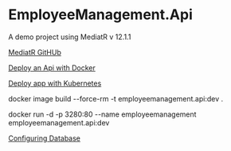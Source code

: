 # EmployeeManagement.Api

A demo project using MediatR v 12.1.1

[MediatR GitHUb](https://github.com/jbogard/MediatR)

[Deploy an Api with Docker](https://www.youtube.com/watch?v=f0lMGPB10bM)

[Deploy app with Kubernetes](https://learn.microsoft.com/en-us/dotnet/architecture/containerized-lifecycle/design-develop-containerized-apps/build-aspnet-core-applications-linux-containers-aks-kubernetes)

docker image build --force-rm -t employeemanagement.api:dev .

docker run -d -p 3280:80 --name employeemanagement employeemanagement.api:dev

[Configuring Database](https://dev.azure.com/mickfarrow/My%20Space/_wiki/wikis/My-Space.wiki/15/Docker-and-Containers?anchor=dive-journal-sql-database)
